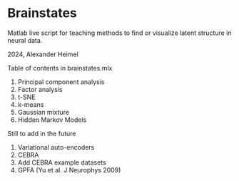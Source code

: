 # Brainstates #

Matlab live script for teaching methods to find or visualize latent structure in neural data.

2024, Alexander Heimel

Table of contents in brainstates.mlx
1. Principal component analysis
1. Factor analysis
1. t-SNE
1. k-means
1. Gaussian mixture
1. Hidden Markov Models

Still to add in the future
1. Variational auto-encoders
1. CEBRA
1. Add CEBRA example datasets
1. GPFA (Yu et al. J Neurophys 2009)
